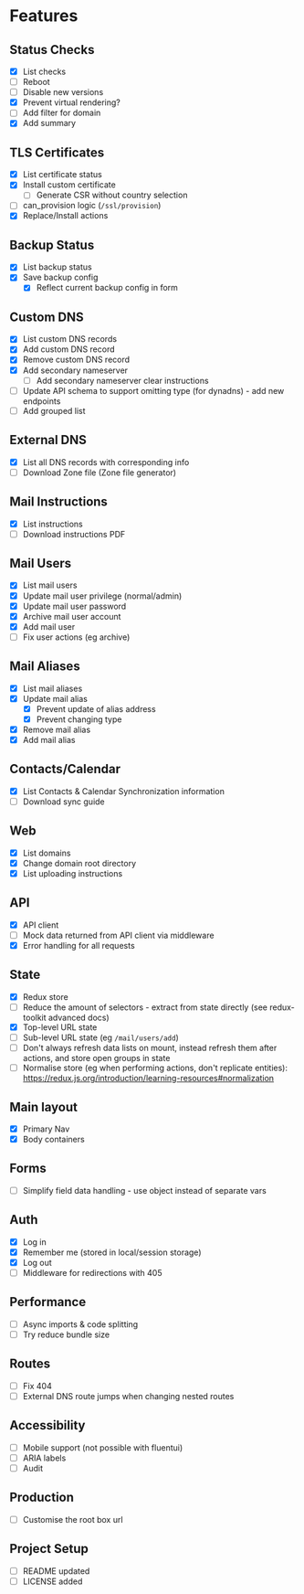 # Features

## Status Checks

- [x] List checks
- [ ] Reboot
- [ ] Disable new versions
- [x] Prevent virtual rendering?
- [ ] Add filter for domain
- [x] Add summary

## TLS Certificates

- [x] List certificate status
- [x] Install custom certificate
  - [ ] Generate CSR without country selection
- [ ] can_provision logic (`/ssl/provision`)
- [x] Replace/Install actions

## Backup Status

- [x] List backup status
- [x] Save backup config
  - [x] Reflect current backup config in form

## Custom DNS

- [x] List custom DNS records
- [x] Add custom DNS record
- [x] Remove custom DNS record
- [x] Add secondary nameserver
  - [ ] Add secondary nameserver clear instructions
- [ ] Update API schema to support omitting type (for dynadns) - add new endpoints
- [ ] Add grouped list

## External DNS

- [x] List all DNS records with corresponding info
- [ ] Download Zone file (Zone file generator)

## Mail Instructions

- [x] List instructions
- [ ] Download instructions PDF

## Mail Users

- [x] List mail users
- [x] Update mail user privilege (normal/admin)
- [x] Update mail user password
- [x] Archive mail user account
- [x] Add mail user
- [ ] Fix user actions (eg archive)

## Mail Aliases

- [x] List mail aliases
- [x] Update mail alias
  - [x] Prevent update of alias address
  - [x] Prevent changing type
- [x] Remove mail alias
- [x] Add mail alias

## Contacts/Calendar

- [x] List Contacts & Calendar Synchronization information
- [ ] Download sync guide

## Web

- [x] List domains
- [x] Change domain root directory
- [x] List uploading instructions

## API

- [x] API client
- [ ] Mock data returned from API client via middleware
- [x] Error handling for all requests

## State

- [x] Redux store
- [ ] Reduce the amount of selectors - extract from state directly (see redux-toolkit advanced docs)
- [x] Top-level URL state
- [ ] Sub-level URL state (eg `/mail/users/add`)
- [ ] Don't always refresh data lists on mount, instead refresh them after actions, and store open groups in state
- [ ] Normalise store (eg when performing actions, don't replicate entities): https://redux.js.org/introduction/learning-resources#normalization

## Main layout

- [x] Primary Nav
- [x] Body containers

## Forms

- [ ] Simplify field data handling - use object instead of separate vars

## Auth

- [x] Log in
 - [x] Remember me (stored in local/session storage)
- [x] Log out
- [ ] Middleware for redirections with 405

## Performance

- [ ] Async imports & code splitting
- [ ] Try reduce bundle size

## Routes

- [ ] Fix 404
- [ ] External DNS route jumps when changing nested routes

## Accessibility

- [ ] Mobile support (not possible with fluentui)
- [ ] ARIA labels
- [ ] Audit

## Production

- [ ] Customise the root box url

## Project Setup

- [ ] README updated
- [ ] LICENSE added
